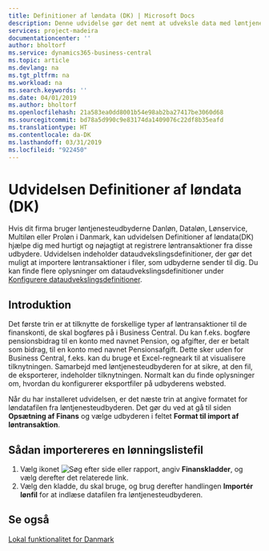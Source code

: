 ```yaml
---
title: Definitioner af løndata (DK) | Microsoft Docs
description: Denne udvidelse gør det nemt at udveksle data med løntjenesteudbydere i Danmark.
services: project-madeira
documentationcenter: ''
author: bholtorf
ms.service: dynamics365-business-central
ms.topic: article
ms.devlang: na
ms.tgt_pltfrm: na
ms.workload: na
ms.search.keywords: ''
ms.date: 04/01/2019
ms.author: bholtorf
ms.openlocfilehash: 21a583ea0dd8001b54e98ab2ba27417be3060d68
ms.sourcegitcommit: bd78a5d990c9e83174da1409076c22df8b35eafd
ms.translationtype: HT
ms.contentlocale: da-DK
ms.lasthandoff: 03/31/2019
ms.locfileid: "922450"
---
```

# <a name="the-payroll-data-definitions-dk-extension"></a>Udvidelsen Definitioner af løndata (DK)
Hvis dit firma bruger løntjenesteudbyderne Danløn, Dataløn, Lønservice, Multiløn eller Proløn i Danmark, kan udvidelsen Definitioner af løndata(DK) hjælpe dig med hurtigt og nøjagtigt at registrere løntransaktioner fra disse udbydere. Udvidelsen indeholder dataudvekslingsdefinitioner, der gør det muligt at importere løntransaktioner i filer, som udbyderne sender til dig. Du kan finde flere oplysninger om dataudvekslingsdefinitioner under [Konfigurere dataudvekslingsdefinitioner](../../across-how-to-set-up-data-exchange-definitions.md).  

## <a name="getting-started"></a>Introduktion
Det første trin er at tilknytte de forskellige typer af løntransaktioner til de finanskonti, de skal bogføres på i Business Central. Du kan f.eks. bogføre pensionsbidrag til en konto med navnet Pension, og afgifter, der er betalt som bidrag, til en konto med navnet Pensionsafgift. Dette sker uden for Business Central, f.eks. kan du bruge et Excel-regneark til at visualisere tilknytningen. Samarbejd med løntjenesteudbyderen for at sikre, at den fil, de eksporterer, indeholder tilknytningen. Normalt kan du finde oplysninger om, hvordan du konfigurerer eksportfiler på udbyderens websted.

Når du har installeret udvidelsen, er det næste trin at angive formatet for løndatafilen fra løntjenesteudbyderen. Det gør du ved at gå til siden **Opsætning af Finans** og vælge udbyderen i feltet **Format til import af løntransaktion**.

## <a name="to-import-a-payroll-file"></a>Sådan importereres en lønningslistefil
1.  Vælg ikonet ![Søg efter side eller rapport](../../media/ui-search/search_small.png "Ikonet Søg efter side eller rapport"), angiv **Finanskladder**, og vælg derefter det relaterede link.  
2.  Vælg den kladde, du skal bruge, og brug derefter handlingen **Importér lønfil** for at indlæse datafilen fra løntjenesteudbyderen.

## <a name="see-also"></a>Se også
[Lokal funktionalitet for Danmark](denmark-local-functionality.md)  
